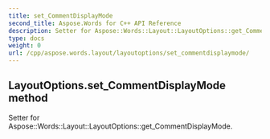 ```yaml
---
title: set_CommentDisplayMode
second_title: Aspose.Words for C++ API Reference
description: Setter for Aspose::Words::Layout::LayoutOptions::get_CommentDisplayMode. 
type: docs
weight: 0
url: /cpp/aspose.words.layout/layoutoptions/set_commentdisplaymode/
---
```

## LayoutOptions.set_CommentDisplayMode method


Setter for Aspose::Words::Layout::LayoutOptions::get_CommentDisplayMode. 

